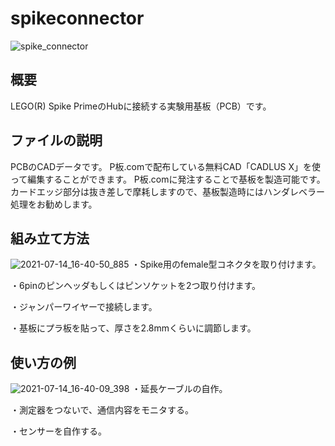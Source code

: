 # spikeconnector
![spike_connector](https://user-images.githubusercontent.com/5597377/125667515-099c3969-b7d1-4cc6-96f6-db369cd490be.png)

## 概要
LEGO(R) Spike PrimeのHubに接続する実験用基板（PCB）です。

## ファイルの説明
PCBのCADデータです。
P板.comで配布している無料CAD「CADLUS X」を使って編集することができます。
P板.comに発注することで基板を製造可能です。カードエッジ部分は抜き差しで摩耗しますので、基板製造時にはハンダレベラー処理をお勧めします。

## 組み立て方法
![2021-07-14_16-40-50_885](https://user-images.githubusercontent.com/5597377/125670852-703410b0-1fdc-4238-a78f-e3940d7d0814.jpg)
・Spike用のfemale型コネクタを取り付けます。

・6pinのピンヘッダもしくはピンソケットを2つ取り付けます。

・ジャンパーワイヤーで接続します。

・基板にプラ板を貼って、厚さを2.8mmくらいに調節します。

## 使い方の例
![2021-07-14_16-40-09_398](https://user-images.githubusercontent.com/5597377/125670871-a2a5b117-0fb5-45a1-8732-45153e1c2b46.jpg)
・延長ケーブルの自作。

・測定器をつないで、通信内容をモニタする。

・センサーを自作する。

